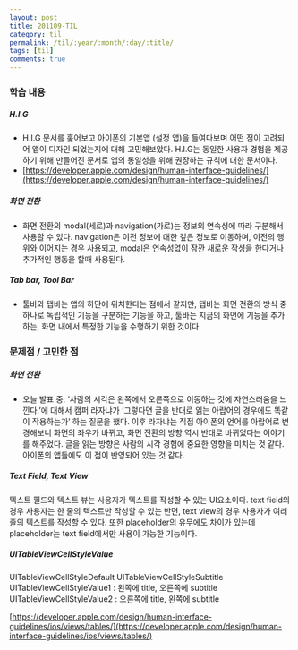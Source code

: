 ```yaml
---
layout: post
title: 201109-TIL
category: til
permalink: /til/:year/:month/:day/:title/
tags: [til]
comments: true
---
```

### 학습 내용
##### H.I.G
- H.I.G 문서를 훑어보고 아이폰의 기본앱 (설정 앱)을 들여다보며 어떤 점이 고려되어 앱이 디자인 되었는지에 대해 고민해보았다. H.I.G는 동일한 사용자 경험을 제공하기 위해 만들어진 문서로 앱의 통일성을 위해 권장하는 규칙에 대한 문서이다.
- [https://developer.apple.com/design/human-interface-guidelines/](https://developer.apple.com/design/human-interface-guidelines/)

##### 화면 전환
- 화면 전환의 modal(세로)과 navigation(가로)는 정보의 연속성에 따라 구분해서 사용할 수 있다. navigation은 이전 정보에 대한 깊은 정보로 이동하며, 이전의 행위와 이어지는 경우 사용되고, modal은 연속성없이 잠깐 새로운 작성을 한다거나 추가적인 행동을 할때 사용된다.

##### Tab bar, Tool Bar
- 툴바와 탭바는 앱의 하단에 위치한다는 점에서 같지만, 탭바는 화면 전환의 방식 중 하나로 독립적인 기능을 구분하는 기능을 하고, 툴바는 지금의 화면에 기능을 추가하는, 화면 내에서  특정한 기능을 수행하기 위한 것이다.

### 문제점 / 고민한 점
##### 화면 전환
- 오늘 발표 중, ‘사람의 시각은 왼쪽에서 오른쪽으로 이동하는 것에 자연스러움을 느낀다.’에 대해서 캠퍼 라자냐가 ‘그렇다면 글을 반대로 읽는 아랍어의 경우에도 똑같이 작용하는가’ 하는 질문을 했다. 이후 라자냐는 직접 아이폰의 언어를 아랍어로 변경해보니 화면의 좌우가 바뀌고, 화면 전환의 방향 역시 반대로 바뀌었다는 이야기를 해주었다. 글을  읽는 방향은 사람의  시각 경험에 중요한 영향을 미치는 것 같다. 아이폰의 앱들에도 이 점이 반영되어 있는 것 같다.

##### Text Field, Text View
텍스트 필드와 텍스트 뷰는 사용자가 텍스트를 작성할 수 있는 UI요소이다. text field의 경우 사용자는 한 줄의 텍스트만 작성할 수 있는 반면, text view의 경우 사용자가 여러줄의 텍스트를 작성할 수 있다. 또한 placeholder의 유무에도 차이가 있는데 placeholder는 text field에서만 사용이 가능한 기능이다.

##### UITableViewCellStyleValue
UITableViewCellStyleDefault
UITableViewCellStyleSubtitle
UITableViewCellStyleValue1 : 왼쪽에 title, 오른쪽에 subtitle
UITableViewCellStyleValue2 : 오른쪽에 title, 왼쪽에 subtitle

[https://developer.apple.com/design/human-interface-guidelines/ios/views/tables/](https://developer.apple.com/design/human-interface-guidelines/ios/views/tables/)
